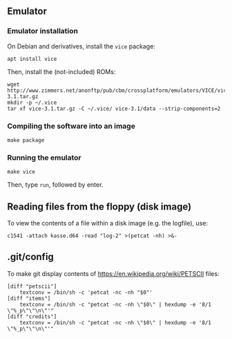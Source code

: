 ## Emulator

### Emulator installation

On Debian and derivatives, install the `vice` package:

```
apt install vice
```

Then, install the (not-included) ROMs:
```
wget http://www.zimmers.net/anonftp/pub/cbm/crossplatform/emulators/VICE/vice-3.1.tar.gz
mkdir -p ~/.vice
tar xf vice-3.1.tar.gz -C ~/.vice/ vice-3.1/data --strip-components=2
```

### Compiling the software into an image

```
make package
```

### Running the emulator

```
make vice
```

Then, type `run`, followed by enter.

## Reading files from the floppy (disk image)

To view the contents of a file within a disk image (e.g. the logfile), use:

```
c1541 -attach kasse.d64 -read "log-2" >(petcat -nh) >&-
```

## .git/config

To make git display contents of https://en.wikipedia.org/wiki/PETSCII files:

```
[diff "petscii"]
	textconv = /bin/sh -c 'petcat -nc -nh "$0"'
[diff "items"]
	textconv = /bin/sh -c "petcat -nc -nh \"$0\" | hexdump -e '8/1 \"%_p\"\"\n\"'"
[diff "credits"]
	textconv = /bin/sh -c "petcat -nc -nh \"$0\" | hexdump -e '8/1 \"%_p\"\"\n\"'"
```
